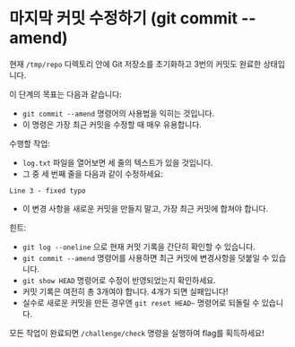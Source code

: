 # 마지막 커밋 수정하기 (git commit --amend)

현재 ```/tmp/repo``` 디렉토리 안에 Git 저장소를 초기화하고 3번의 커밋도 완료한 상태입니다.

이 단계의 목표는 다음과 같습니다:
*  ```git commit --amend``` 명령어의 사용법을 익히는 것입니다.
*  이 명령은 가장 최근 커밋을 수정할 때 매우 유용합니다.

수행할 작업:
*  ```log.txt``` 파일을 열어보면 세 줄의 텍스트가 있을 것입니다.
*  그 중 세 번째 줄을 다음과 같이 수정하세요:
```
Line 3 - fixed typo
```
*  이 변경 사항을 새로운 커밋을 만들지 말고, 가장 최근 커밋에 합쳐야 합니다.

힌트:
*  ```git log --oneline``` 으로 현재 커밋 기록을 간단히 확인할 수 있습니다.
*  ```git commit --amend``` 명령어를 사용하면 최근 커밋에 변경사항을 덧붙일 수 있습니다.
*  ```git show HEAD``` 명령어로 수정이 반영되었는지 확인하세요.
*  커밋 기록은 여전히 총 3개여야 합니다. 4개가 되면 실패입니다!
*  실수로 새로운 커밋을 만든 경우엔 ```git reset HEAD~``` 명령어로 되돌릴 수 있습니다.

모든 작업이 완료되면 ```/challenge/check``` 명령을 실행하여 flag를 획득하세요!

